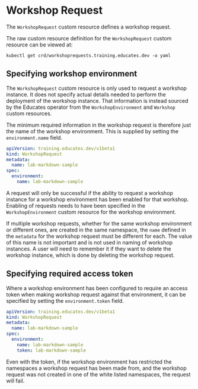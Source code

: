 Workshop Request
================

The ``WorkshopRequest`` custom resource defines a workshop request.

The raw custom resource definition for the ``WorkshopRequest`` custom resource can be viewed at:

```
kubectl get crd/workshoprequests.training.educates.dev -o yaml
```

Specifying workshop environment
-------------------------------

The ``WorkshopRequest`` custom resource is only used to request a workshop instance. It does not specify actual details needed to perform the deployment of the workshop instance. That information is instead sourced by the Educates operator from the ``WorkshopEnvironment`` and ``Workshop`` custom resources.

The minimum required information in the workshop request is therefore just the name of the workshop environment. This is supplied by setting the ``environment.name`` field.

```yaml
apiVersion: training.educates.dev/v1beta1
kind: WorkshopRequest
metadata:
  name: lab-markdown-sample
spec:
  environment:
    name: lab-markdown-sample
```

A request will only be successful if the ability to request a workshop instance for a workshop environment has been enabled for that workshop. Enabling of requests needs to have been specified in the ``WorkshopEnvironment`` custom resource for the workshop environment.

If multiple workshop requests, whether for the same workshop environment or different ones, are created in the same namespace, the ``name`` defined in the ``metadata`` for the workshop request must be different for each. The value of this name is not important and is not used in naming of workshop instances. A user will need to remember it if they want to delete the workshop instance, which is done by deleting the workshop request.

Specifying required access token
--------------------------------

Where a workshop environment has been configured to require an access token when making workshop request against that environment, it can be specified by setting the ``environment.token`` field.

```yaml
apiVersion: training.educates.dev/v1beta1
kind: WorkshopRequest
metadata:
  name: lab-markdown-sample
spec:
  environment:
    name: lab-markdown-sample
    token: lab-markdown-sample
```

Even with the token, if the workshop environment has restricted the namespaces a workshop request has been made from, and the workshop request was not created in one of the white listed namespaces, the request will fail.
